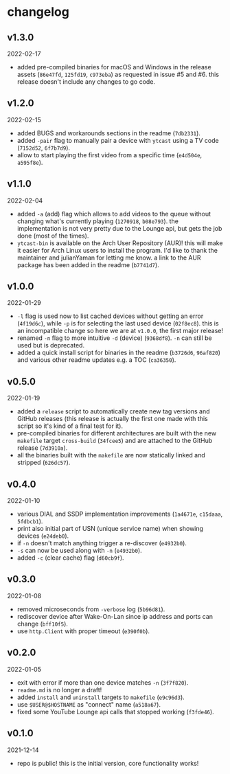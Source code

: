 changelog
=========

## v1.3.0

2022-02-17

- added pre-compiled binaries for macOS and Windows in the release assets
  (`86e47fd`, `125fd19`, `c973eba`) as requested in issue #5 and #6.
  this release doesn't include any changes to go code.

## v1.2.0

2022-02-15

- added BUGS and workarounds sections in the readme (`7db2331`).
- added `-pair` flag to manually pair a device with `ytcast` using a TV code (`7152d52`, `6f7b7d9`).
- allow to start playing the first video from a specific time (`e4d504e`, `a595f8e`).

## v1.1.0

2022-02-04

- added `-a` (add) flag which allows to add videos to the queue without changing
  what's currently playing (`1270918`, `b08e793`). the implementation is not
  very pretty due to the Lounge api, but gets the job done (most of the times).
- `ytcast-bin` is available on the Arch User Repository (AUR)! this will make it
  easier for Arch Linux users to install the program. I'd like to thank the
  maintainer and julianYaman for letting me know. a link to the AUR package has
  been added in the readme (`b7741d7`).

## v1.0.0

2022-01-29

- `-l` flag is used now to list cached devices without getting an error (`4f19d6c`),
  while `-p` is for selecting the last used device (`02f8ec8`).
  this is an incompatible change so here we are at `v1.0.0`, the first major release!
- renamed `-n` flag to more intuitive `-d` (device) (`9368df8`). `-n` can still
  be used but is deprecated.
- added a quick install script for binaries in the readme (`b3726d6`, `96af820`)
  and various other readme updates e.g. a TOC (`ca36350`).

## v0.5.0

2022-01-19

- added a `release` script to automatically create new tag versions and GitHub
  releases (this release is actually the first one made with this script so it's
  kind of a final test for it).
- pre-compiled binaries for different architectures are built with the new
  `makefile` target `cross-build` (`34fcee5`) and are attached to the GitHub
  release (`7d3910a`).
- all the binaries built with the `makefile` are now statically linked and
  stripped (`626dc57`).

## v0.4.0

2022-01-10

- various DIAL and SSDP implementation improvements (`1a4671e`, `c15daaa`, `5fdbcb1`).
- print also initial part of USN (unique service name) when showing devices (`e24deb0`).
- if `-n` doesn't match anything trigger a re-discover (`e4932b0`).
- `-s` can now be used along with `-n` (`e4932b0`).
- added `-c` (clear cache) flag (`d60cb9f`).

## v0.3.0

2022-01-08

- removed microseconds from `-verbose` log (`5b96d81`).
- rediscover device after Wake-On-Lan since ip address and ports can change (`bff10f5`).
- use `http.Client` with proper timeout (`e390f0b`).

## v0.2.0

2022-01-05

- exit with error if more than one device matches `-n` (`3f7f820`).
- `readme.md` is no longer a draft!
- added `install` and `uninstall` targets to `makefile` (`e9c96d3`).
- use `$USER@$HOSTNAME` as "connect" name (`a518a67`).
- fixed some YouTube Lounge api calls that stopped working (`f3fde46`).

## v0.1.0

2021-12-14

- repo is public! this is the initial version, core functionality works!
